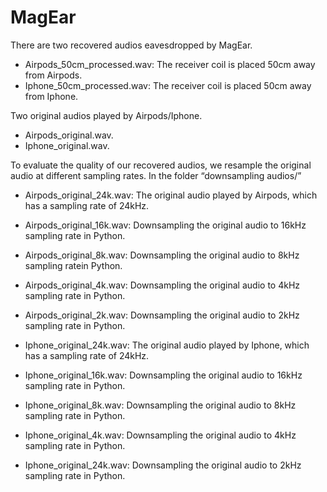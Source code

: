 # MagEar
There are two recovered audios eavesdropped by MagEar.
* Airpods_50cm_processed.wav: The receiver coil is placed 50cm away from Airpods.
* Iphone_50cm_processed.wav: The receiver coil is placed 50cm away from Iphone.

Two original audios played by Airpods/Iphone.
* Airpods_original.wav.
* Iphone_original.wav.

To evaluate the quality of our recovered audios, we resample the original audio at different sampling rates. In the folder “downsampling audios/”
* Airpods_original_24k.wav: The original audio played by Airpods, which has a sampling rate of 24kHz.
* Airpods_original_16k.wav: Downsampling the original audio to 16kHz sampling rate in Python.
* Airpods_original_8k.wav: Downsampling the original audio to 8kHz sampling ratein Python.
* Airpods_original_4k.wav: Downsampling the original audio to 4kHz sampling rate in Python.
* Airpods_original_2k.wav: Downsampling the original audio to 2kHz sampling rate in Python.

* Iphone_original_24k.wav: The original audio played by Iphone, which has a sampling rate of 24kHz.
* Iphone_original_16k.wav: Downsampling the original audio to 16kHz sampling rate in Python.
* Iphone_original_8k.wav: Downsampling the original audio to 8kHz sampling rate in Python.
* Iphone_original_4k.wav: Downsampling the original audio to 4kHz sampling rate in Python.
* Iphone_original_24k.wav: Downsampling the original audio to 2kHz sampling rate in Python.
